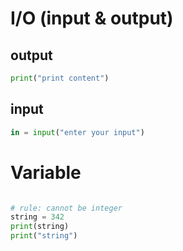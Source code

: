 # I/O (input & output)
## output
```python
print("print content")
```
## input
```python
in = input("enter your input")
```

# Variable
```python

# rule: cannot be integer
string = 342
print(string)
print("string")
```
